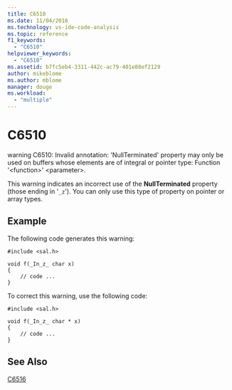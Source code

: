 ```yaml
---
title: C6510
ms.date: 11/04/2016
ms.technology: vs-ide-code-analysis
ms.topic: reference
f1_keywords:
  - "C6510"
helpviewer_keywords:
  - "C6510"
ms.assetid: b7fc5eb4-3311-442c-ac79-401e88ef2129
author: mikeblome
ms.author: mblome
manager: douge
ms.workload:
  - "multiple"
---
```

# C6510
warning C6510: Invalid annotation: 'NullTerminated' property may only be used on buffers whose elements are of integral or pointer type: Function '\<function>' \<parameter>.

 This warning indicates an incorrect use of the **NullTerminated** property (those ending in '`_z`'). You can only use this type of property on pointer or array types.

## Example
 The following code generates this warning:

```
#include <sal.h>

void f(_In_z_ char x)
{
    // code ...
}
```

 To correct this warning, use the following code:

```
#include <sal.h>

void f(_In_z_ char * x)
{
    // code ...
}
```

## See Also
 [C6516](../code-quality/c6516.md)